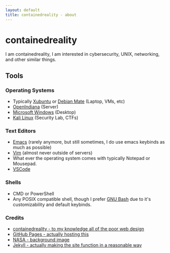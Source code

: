 ```yaml
---
layout: default
title: containedreality - about
---
```


# containedreality

I am containedreality, I am interested in cybersecurity, UNIX, networking, and other similar things.

## Tools

### Operating Systems
* Typically [Xubuntu](https://xubuntu.org/) or [Debian Mate](https://www.debian.org/) (Laptop, VMs, etc)
* [OpenIndiana](https://openindiana.org/) (Server)
* [Microsoft Windows](https://www.microsoft.com/en-us/software-download/windows11) (Desktop)
* [Kali Linux](https://kali.org/) (Security Lab, CTFs)

### Text Editors
* [Emacs](https://www.gnu.org/software/emacs/) (rarely anymore, but still sometimes, I do use emacs keybinds as much as possible)
* [Vim](https://www.vim.org/) (almost never outside of servers)
* What ever the operating system comes with typically Notepad or Mousepad.
* [VSCode](https://code.visualstudio.com/)

### Shells
* CMD or PowerShell
* Any POSIX compatible shell, though I prefer [GNU Bash](https://www.gnu.org/software/bash/) due to it's customizability and default keybinds.

### Credits
* [containedreality - to my knowledge all of the poor web design](https://github.com/containedreality)
* [GitHub Pages - actually hosting this](https://pages.github.com/)
* [NASA - background image](https://www.nasa.gov/image-article/pretty-in-pink/)
* [Jekyll - actually making the site function in a reasonable way](https://jekyllrb.com/)